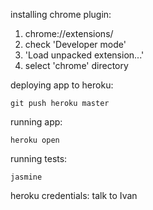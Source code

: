 installing chrome plugin:
1. chrome://extensions/
2. check 'Developer mode'
3. 'Load unpacked extension...'
4. select 'chrome' directory

deploying app to heroku:

```
git push heroku master
```

running app:

```
heroku open
```

running tests:

```
jasmine
```

heroku credentials:
talk to Ivan